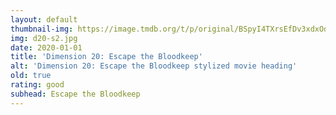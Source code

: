 ```yaml
---
layout: default
thumbnail-img: https://image.tmdb.org/t/p/original/BSpyI4TXrsEfDv3xdxOdIsJSwT.png
img: d20-s2.jpg
date: 2020-01-01
title: 'Dimension 20: Escape the Bloodkeep'
alt: 'Dimension 20: Escape the Bloodkeep stylized movie heading'
old: true
rating: good
subhead: Escape the Bloodkeep
---
```


